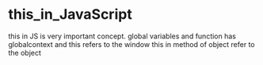 # this_in_JavaScript
this in JS is very important concept.
global variables and function has globalcontext and this refers to the window
this in method of object refer to the object
